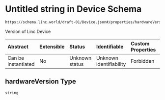 # Untitled string in Device Schema

```txt
https://schema.linc.world/draft-01/Device.json#/properties/hardwareVersion
```

Version of Linc Device

| Abstract            | Extensible | Status         | Identifiable            | Custom Properties | Additional Properties | Access Restrictions | Defined In                                         |
| :------------------ | :--------- | :------------- | :---------------------- | :---------------- | :-------------------- | :------------------ | :------------------------------------------------- |
| Can be instantiated | No         | Unknown status | Unknown identifiability | Forbidden         | Allowed               | none                | [Device.json*](Device.json "open original schema") |

## hardwareVersion Type

`string`
